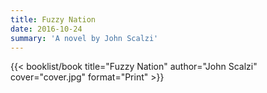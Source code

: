 ```yaml
---
title: Fuzzy Nation
date: 2016-10-24
summary: 'A novel by John Scalzi'
---
```


{{< booklist/book
title="Fuzzy Nation"
author="John Scalzi"
cover="cover.jpg"
format="Print" >}}
